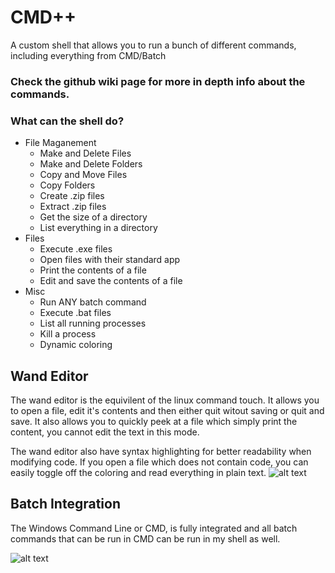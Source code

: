 # CMD++
A custom shell that allows you to run a bunch of different commands, including everything from CMD/Batch

### Check the github wiki page for more in depth info about the commands.

### What can the shell do?
+ File Maganement
    + Make and Delete Files
    + Make and Delete Folders
    + Copy and Move Files
    + Copy Folders    
    + Create .zip files
    + Extract .zip files
    + Get the size of a directory
    + List everything in a directory
+ Files
    + Execute .exe files
    + Open files with their standard app
    + Print the contents of a file
    + Edit and save the contents of a file
+ Misc
    + Run ANY batch command
    + Execute .bat files
    + List all running processes
    + Kill a process
    + Dynamic coloring
    
## Wand Editor
The wand editor is the equivilent of the linux command touch. It allows you to open a file, edit it's contents and then either quit witout saving or quit and save. It also allows you to quickly peek at a file which simply print the content, you cannot edit the text in this mode.

The wand editor also have syntax highlighting for better readability when modifying code. If you open a file which does not contain code, you can easily toggle off the coloring and read everything in plain text.
![alt text](https://github.com/Abbin44/Custom-Shell/blob/master/wand_preview.png?raw=true)

## Batch Integration
The Windows Command Line or CMD, is fully integrated and all batch commands that can be run in CMD can be run in my shell as well.

![alt text](https://github.com/Abbin44/Custom-Shell/blob/master/preview_image.png?raw=true)
